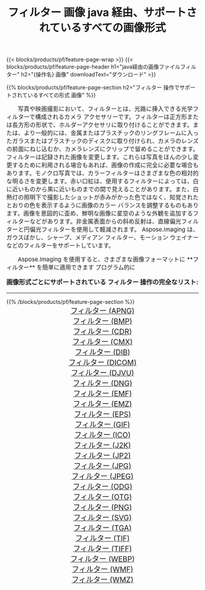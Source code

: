 ﻿---
title: フィルター 画像 java 経由、サポートされているすべての画像形式 
weight: 3920
url: /ja/java/filter/ 
lang: ja
langdirlevel: 2
locales: zh-hans,ja,it,ru,de,es,fr,nl,id,lt,pl,pt,vi,tr,ko,zh-hant,ar,hi,th,sv,cs,uk,he
description: Aspose.Imaging を使用すると、java 経由で簡単に フィルター イメージを作成できます
---

{{< blocks/products/pf/feature-page-wrap >}}
{{< blocks/products/pf/feature-page-header h1="java経由の画像ファイルフィルター" h2="{操作名} 画像" downloadText="ダウンロード" >}}


{{% blocks/products/pf/feature-page-section  h2="フィルター 操作でサポートされているすべての形式 画像" %}}
<p align="justify" style="text-indent:2em;font-size:15px;">
写真や映画撮影において、フィルターとは、光路に挿入できる光学フィルターで構成されるカメラ アクセサリーです。フィルターは正方形または長方形の形状で、ホルダーアクセサリに取り付けることができます。または、より一般的には、金属またはプラスチックのリングフレームに入ったガラスまたはプラスチックのディスクに取り付けられ、カメラのレンズの前面にねじ込むか、カメラレンズにクリップで留めることができます。フィルターは記録された画像を変更します。これらは写真をほんの少し変更するために利用される場合もあれば、画像の作成に完全に必要な場合もあります。モノクロ写真では、カラーフィルターはさまざまな色の相対的な明るさを変更します。赤い口紅は、使用するフィルターによっては、白に近いものから黒に近いものまでの間で見えることがあります。また、白熱灯の照明下で撮影したショットが赤みがかった色ではなく、知覚されたとおりの色を表示するように画像のカラー バランスを調整するものもあります。画像を意図的に歪め、鮮明な画像に星空のような外観を追加するフィルターなどがあります。非金属表面からの斜め反射は、直線偏光フィルターと円偏光フィルターを使用して軽減されます。 Aspose.Imaging は、ガウスぼかし、シャープ、メディアン フィルター、モーション ウェイナーなどのフィルターをサポートしています。
</p>
<p align="justify" style="text-indent:2em;font-size:15px;">
Aspose.Imaging を使用すると、さまざまな画像フォーマットに **フィルター** を簡単に適用できます プログラム的に
</p>
<h3 style="margin-top:16px;">
画像形式ごとにサポートされている フィルター 操作の完全なリスト:
</h3>
<hr/>
{{% /blocks/products/pf/feature-page-section %}}
<div class="container-fluid productfamilypage bg-gray">
    <div class="convertypes bg-gray agp-content section">
        <div class="container">
		<div class="row other-converters" style="gap: 10px;font-size: 19px;text-align:center;">
		    <div class='col-md-3 other-converter remove-lp remove-rp'><a href="/imaging/ja/java/filter/apng/" style="padding:15px;">フィルター (APNG)</a></div><div class='col-md-3 other-converter remove-lp remove-rp'><a href="/imaging/ja/java/filter/bmp/" style="padding:15px;">フィルター (BMP)</a></div><div class='col-md-3 other-converter remove-lp remove-rp'><a href="/imaging/ja/java/filter/cdr/" style="padding:15px;">フィルター (CDR)</a></div><div class='col-md-3 other-converter remove-lp remove-rp'><a href="/imaging/ja/java/filter/cmx/" style="padding:15px;">フィルター (CMX)</a></div><div class='col-md-3 other-converter remove-lp remove-rp'><a href="/imaging/ja/java/filter/dib/" style="padding:15px;">フィルター (DIB)</a></div><div class='col-md-3 other-converter remove-lp remove-rp'><a href="/imaging/ja/java/filter/dicom/" style="padding:15px;">フィルター (DICOM)</a></div><div class='col-md-3 other-converter remove-lp remove-rp'><a href="/imaging/ja/java/filter/djvu/" style="padding:15px;">フィルター (DJVU)</a></div><div class='col-md-3 other-converter remove-lp remove-rp'><a href="/imaging/ja/java/filter/dng/" style="padding:15px;">フィルター (DNG)</a></div><div class='col-md-3 other-converter remove-lp remove-rp'><a href="/imaging/ja/java/filter/emf/" style="padding:15px;">フィルター (EMF)</a></div><div class='col-md-3 other-converter remove-lp remove-rp'><a href="/imaging/ja/java/filter/emz/" style="padding:15px;">フィルター (EMZ)</a></div><div class='col-md-3 other-converter remove-lp remove-rp'><a href="/imaging/ja/java/filter/eps/" style="padding:15px;">フィルター (EPS)</a></div><div class='col-md-3 other-converter remove-lp remove-rp'><a href="/imaging/ja/java/filter/gif/" style="padding:15px;">フィルター (GIF)</a></div><div class='col-md-3 other-converter remove-lp remove-rp'><a href="/imaging/ja/java/filter/ico/" style="padding:15px;">フィルター (ICO)</a></div><div class='col-md-3 other-converter remove-lp remove-rp'><a href="/imaging/ja/java/filter/j2k/" style="padding:15px;">フィルター (J2K)</a></div><div class='col-md-3 other-converter remove-lp remove-rp'><a href="/imaging/ja/java/filter/jp2/" style="padding:15px;">フィルター (JP2)</a></div><div class='col-md-3 other-converter remove-lp remove-rp'><a href="/imaging/ja/java/filter/jpg/" style="padding:15px;">フィルター (JPG)</a></div><div class='col-md-3 other-converter remove-lp remove-rp'><a href="/imaging/ja/java/filter/jpeg/" style="padding:15px;">フィルター (JPEG)</a></div><div class='col-md-3 other-converter remove-lp remove-rp'><a href="/imaging/ja/java/filter/odg/" style="padding:15px;">フィルター (ODG)</a></div><div class='col-md-3 other-converter remove-lp remove-rp'><a href="/imaging/ja/java/filter/otg/" style="padding:15px;">フィルター (OTG)</a></div><div class='col-md-3 other-converter remove-lp remove-rp'><a href="/imaging/ja/java/filter/png/" style="padding:15px;">フィルター (PNG)</a></div><div class='col-md-3 other-converter remove-lp remove-rp'><a href="/imaging/ja/java/filter/svg/" style="padding:15px;">フィルター (SVG)</a></div><div class='col-md-3 other-converter remove-lp remove-rp'><a href="/imaging/ja/java/filter/tga/" style="padding:15px;">フィルター (TGA)</a></div><div class='col-md-3 other-converter remove-lp remove-rp'><a href="/imaging/ja/java/filter/tif/" style="padding:15px;">フィルター (TIF)</a></div><div class='col-md-3 other-converter remove-lp remove-rp'><a href="/imaging/ja/java/filter/tiff/" style="padding:15px;">フィルター (TIFF)</a></div><div class='col-md-3 other-converter remove-lp remove-rp'><a href="/imaging/ja/java/filter/webp/" style="padding:15px;">フィルター (WEBP)</a></div><div class='col-md-3 other-converter remove-lp remove-rp'><a href="/imaging/ja/java/filter/wmf/" style="padding:15px;">フィルター (WMF)</a></div><div class='col-md-3 other-converter remove-lp remove-rp'><a href="/imaging/ja/java/filter/wmz/" style="padding:15px;">フィルター (WMZ)</a></div>
                </div>
        </div>
    </div>
</div>
<br/>
